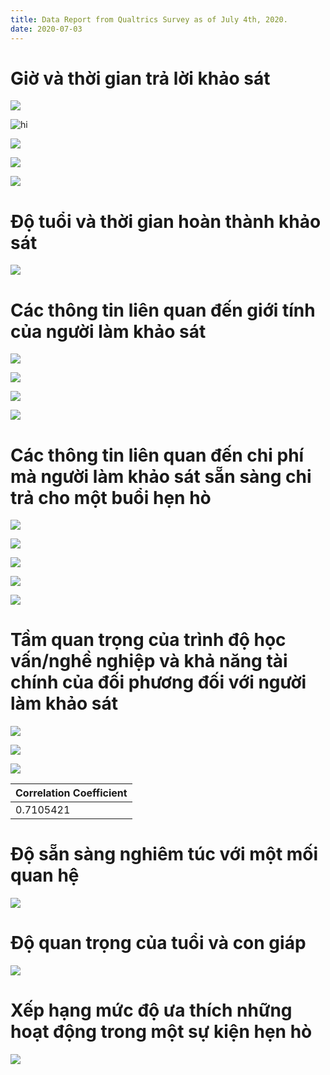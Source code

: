 ```yaml
---
title: Data Report from Qualtrics Survey as of July 4th, 2020.
date: 2020-07-03
---
```


# Giờ và thời gian trả lời khảo sát

![](https://github.com/ngmaihuong/saigondatingproject/blob/master/assets/img/1.png)

<img src="https://github.com/ngmaihuong/saigondatingproject/blob/master/assets/img/1.png" alt="hi" class="inline"/>

![](https://github.com/ngmaihuong/saigondatingproject/blob/master/assets/img/2.png)

![](https://github.com/ngmaihuong/saigondatingproject/blob/master/assets/img/3.png)

![](https://github.com/ngmaihuong/saigondatingproject/blob/master/assets/img/4.png)

# Độ tuổi và thời gian hoàn thành khảo sát

![](https://github.com/ngmaihuong/saigondatingproject/blob/master/assets/img/5.png)

# Các thông tin liên quan đến giới tính của người làm khảo sát

![](https://github.com/ngmaihuong/saigondatingproject/blob/master/assets/img/6.png)

![](https://github.com/ngmaihuong/saigondatingproject/blob/master/assets/img/7.png)

![](https://github.com/ngmaihuong/saigondatingproject/blob/master/assets/img/8.png)

![](https://github.com/ngmaihuong/saigondatingproject/blob/master/assets/img/9.png)

# Các thông tin liên quan đến chi phí mà người làm khảo sát sẵn sàng chi trả cho một buổi hẹn hò

![](https://github.com/ngmaihuong/saigondatingproject/blob/master/assets/img/10.png)

![](https://github.com/ngmaihuong/saigondatingproject/blob/master/assets/img/11.png)

![](https://github.com/ngmaihuong/saigondatingproject/blob/master/assets/img/12.png)

![](https://github.com/ngmaihuong/saigondatingproject/blob/master/assets/img/13.png)

![](https://github.com/ngmaihuong/saigondatingproject/blob/master/assets/img/14.png)

# Tầm quan trọng của trình độ học vấn/nghề nghiệp và khả năng tài chính của đối phương đối với người làm khảo sát

![](https://github.com/ngmaihuong/saigondatingproject/blob/master/assets/img/15.png)

![](https://github.com/ngmaihuong/saigondatingproject/blob/master/assets/img/16.png)

![](https://github.com/ngmaihuong/saigondatingproject/blob/master/assets/img/17-fixed.png)

Correlation Coefficient   |
------------------------- |
0.7105421                 |

# Độ sẵn sàng nghiêm túc với một mối quan hệ

![](https://github.com/ngmaihuong/saigondatingproject/blob/master/assets/img/18.png)

# Độ quan trọng của tuổi và con giáp

![](https://github.com/ngmaihuong/saigondatingproject/blob/master/assets/img/19.png)

# Xếp hạng mức độ ưa thích những hoạt động trong một sự kiện hẹn hò

![](https://github.com/ngmaihuong/saigondatingproject/blob/master/assets/img/20.png)


